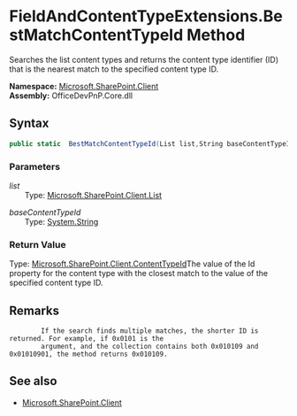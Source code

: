 # FieldAndContentTypeExtensions.BestMatchContentTypeId Method  
Searches the list content types and returns the content type identifier (ID) that is the 
            nearest match to the specified content type ID.  

**Namespace:** [Microsoft.SharePoint.Client](Microsoft.SharePoint.Client.md)  
**Assembly:** OfficeDevPnP.Core.dll  
## Syntax
```C#
public static  BestMatchContentTypeId(List list,String baseContentTypeId)
```
### Parameters
*list*  
&emsp;&emsp;Type: [Microsoft.SharePoint.Client.List](Microsoft.SharePoint.Client.List.md) 
&emsp;&emsp;  
  
*baseContentTypeId*  
&emsp;&emsp;Type: [System.String](System.String.md) 
&emsp;&emsp;  
  
### Return Value
Type: [Microsoft.SharePoint.Client.ContentTypeId](Microsoft.SharePoint.Client.ContentTypeId.md 
)The value of the Id property for the content type with the closest match to the value 
            of the specified content type ID. 

## Remarks 

            If the search finds multiple matches, the shorter ID is returned. For example, if 0x0101 is the 
            argument, and the collection contains both 0x010109 and 0x01010901, the method returns 0x010109.
            
## See also
- [Microsoft.SharePoint.Client](Microsoft.SharePoint.Client.md)
